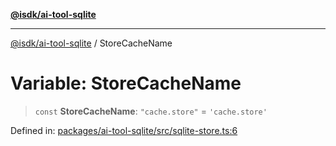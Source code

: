 [**@isdk/ai-tool-sqlite**](../README.md)

***

[@isdk/ai-tool-sqlite](../globals.md) / StoreCacheName

# Variable: StoreCacheName

> `const` **StoreCacheName**: `"cache.store"` = `'cache.store'`

Defined in: [packages/ai-tool-sqlite/src/sqlite-store.ts:6](https://github.com/isdk/ai-tool-sqlite.js/blob/5cc19364f69c0a003852117f8ff1c586f54eb29f/src/sqlite-store.ts#L6)
